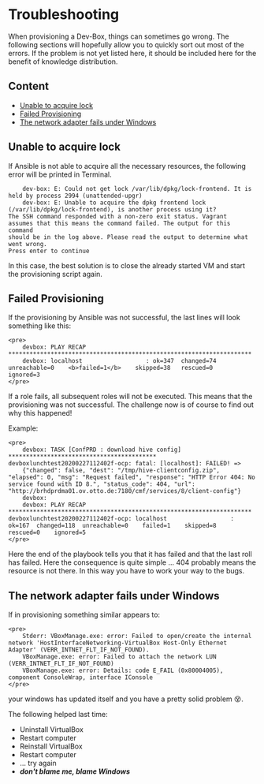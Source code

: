 # Troubleshooting
When provisioning a Dev-Box, things can sometimes go wrong. The following sections will 
hopefully allow you to quickly sort out most of the errors. If the problem is not yet 
listed here, it should be included here for the benefit of knowledge distribution.

## Content
* [Unable to acquire lock](#unable-to-acquire-lock)
* [Failed Provisioning](#failed-provisioning)
* [The network adapter fails under Windows](#the-network-adapter-fails-under-windows)

## Unable to acquire lock
If Ansible is not able to acquire all the necessary resources, the following error will be printed in Terminal.
```shell script
    dev-box: E: Could not get lock /var/lib/dpkg/lock-frontend. It is held by process 2994 (unattended-upgr)
    dev-box: E: Unable to acquire the dpkg frontend lock (/var/lib/dpkg/lock-frontend), is another process using it?
The SSH command responded with a non-zero exit status. Vagrant
assumes that this means the command failed. The output for this command
should be in the log above. Please read the output to determine what
went wrong.
Press enter to continue
```

In this case, the best solution is to close the already started VM and start the provisioning script again.

## Failed Provisioning
If the provisioning by Ansible was not successful, the last lines will look something like this:
```shell script
<pre>
    devbox: PLAY RECAP *********************************************************************
    devbox: localhost                  : ok=347  changed=74   unreachable=0    <b>failed=1</b>    skipped=38   rescued=0    ignored=3
</pre>
```

If a role fails, all subsequent roles will not be executed. This means that the provisioning was 
not successful. The challenge now is of course to find out why this happened!

Example:
```shell script
<pre>
    devbox: TASK [ConfPRD : download hive config] ******************************************    devboxlunchtest20200227112402f-ocp: fatal: [localhost]: FAILED! => 
    {"changed": false, "dest": "/tmp/hive-clientconfig.zip", "elapsed": 0, "msg": "Request failed", "response": "HTTP Error 404: No service found with ID 8.", "status_code": 404, "url": "http://brhdprdma01.ov.otto.de:7180/cmf/services/8/client-config"}
    devbox:
    devbox: PLAY RECAP *********************************************************************    devboxlunchtest20200227112402f-ocp: localhost                  : ok=167  changed=118  unreachable=0    failed=1    skipped=8    rescued=0    ignored=5
</pre>
```
Here the end of the playbook tells you that it has failed and that the last roll has failed. Here 
the consequence is quite simple ... 404 probably means the resource is not there. In this way you 
have to work your way to the bugs.

## The network adapter fails under Windows
If in provisioning something similar appears to:
```shell script
<pre>
    Stderr: VBoxManage.exe: error: Failed to open/create the internal network 'HostInterfaceNetworking-VirtualBox Host-Only Ethernet Adapter' (VERR_INTNET_FLT_IF_NOT_FOUND).
    VBoxManage.exe: error: Failed to attach the network LUN (VERR_INTNET_FLT_IF_NOT_FOUND)
    VBoxManage.exe: error: Details: code E_FAIL (0x80004005), component ConsoleWrap, interface IConsole
</pre> 
```
your windows has updated itself and you have a pretty solid problem :dizzy_face:.

The following helped last time:
* Uninstall VirtualBox
* Restart computer
* Reinstall VirtualBox
* Restart computer
* ... try again
* ***don't blame me, blame Windows***

